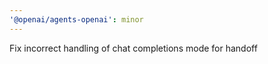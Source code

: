 ```yaml
---
'@openai/agents-openai': minor
---
```


Fix incorrect handling of chat completions mode for handoff
